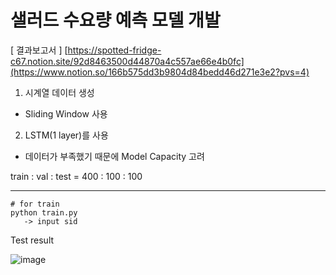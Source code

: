 # 샐러드 수요량 예측 모델 개발

[ 결과보고서 ]
[https://spotted-fridge-c67.notion.site/92d8463500d44870a4c557ae66e4b0fc](https://www.notion.so/166b575dd3b9804d84bedd46d271e3e2?pvs=4)

1. 시계열 데이터 생성
  * Sliding Window 사용
2. LSTM(1 layer)를 사용
  * 데이터가 부족했기 때문에 Model Capacity 고려

train : val : test = 400 : 100 : 100
___
```
# for train
python train.py
   -> input sid
```


Test result

![image](https://user-images.githubusercontent.com/87609200/220369538-a835ad5a-bc99-45f8-830b-52049c5ea766.png)


